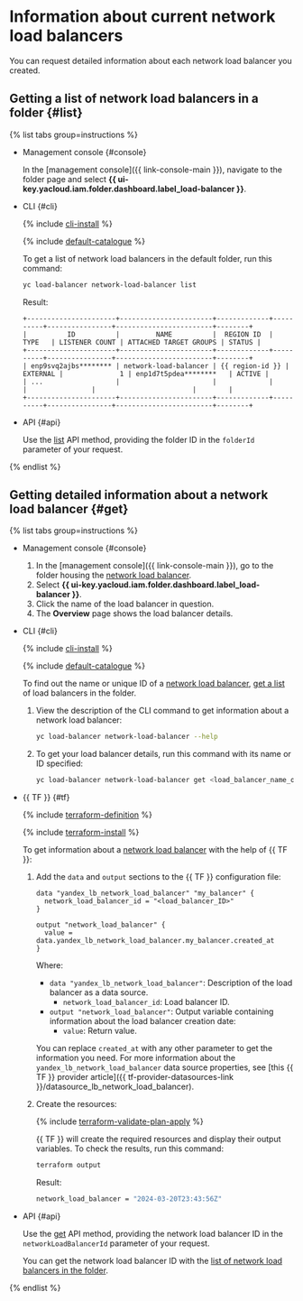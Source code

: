 # Information about current network load balancers

You can request detailed information about each network load balancer you created.

## Getting a list of network load balancers in a folder {#list}

{% list tabs group=instructions %}

- Management console {#console}

    In the [management console]({{ link-console-main }}), navigate to the folder page and select **{{ ui-key.yacloud.iam.folder.dashboard.label_load-balancer }}**.

- CLI {#cli}

    {% include [cli-install](../../_includes/cli-install.md) %}

    {% include [default-catalogue](../../_includes/default-catalogue.md) %}

    To get a list of network load balancers in the default folder, run this command:

    ```bash
    yc load-balancer network-load-balancer list
    ```

    Result:

    ```text
    +----------------------+-----------------------+-------------+----------+----------------+------------------------+--------+
    |          ID          |         NAME          |  REGION ID  |   TYPE   | LISTENER COUNT | ATTACHED TARGET GROUPS | STATUS |
    +----------------------+-----------------------+-------------+----------+----------------+------------------------+--------+
    | enp9svq2ajbs******** | network-load-balancer | {{ region-id }} | EXTERNAL |              1 | enp1d7t5pdea********   | ACTIVE |
    | ...                  |                       |             |          |                |                        |        |
    +----------------------+-----------------------+-------------+----------+----------------+------------------------+--------+
    ```

- API {#api}

    Use the [list](../api-ref/NetworkLoadBalancer/list.md) API method, providing the folder ID in the `folderId` parameter of your request.

{% endlist %}

## Getting detailed information about a network load balancer {#get}

{% list tabs group=instructions %}

- Management console {#console}

    1. In the [management console]({{ link-console-main }}), go to the folder housing the [network load balancer](../concepts/index.md).
    1. Select **{{ ui-key.yacloud.iam.folder.dashboard.label_load-balancer }}**.
    1. Click the name of the load balancer in question.
    1. The **Overview** page shows the load balancer details.

- CLI {#cli}

    {% include [cli-install](../../_includes/cli-install.md) %}

    {% include [default-catalogue](../../_includes/default-catalogue.md) %}

    To find out the name or unique ID of a [network load balancer](../concepts/index.md), [get a list](#list) of load balancers in the folder.

    1. View the description of the CLI command to get information about a network load balancer:
  
        ```bash
        yc load-balancer network-load-balancer --help
        ```

    1. To get your load balancer details, run this command with its name or ID specified:

        ```bash
        yc load-balancer network-load-balancer get <load_balancer_name_or_ID>
        ```

- {{ TF }} {#tf}

  {% include [terraform-definition](../../_tutorials/_tutorials_includes/terraform-definition.md) %}

  {% include [terraform-install](../../_includes/terraform-install.md) %}

  To get information about a [network load balancer](../concepts/index.md) with the help of {{ TF }}:

  1. Add the `data` and `output` sections to the {{ TF }} configuration file:

      ```hcl
      data "yandex_lb_network_load_balancer" "my_balancer" {
        network_load_balancer_id = "<load_balancer_ID>"
      }

      output "network_load_balancer" {
        value = data.yandex_lb_network_load_balancer.my_balancer.created_at
      }
      ```

      Where:

      * `data "yandex_lb_network_load_balancer"`: Description of the load balancer as a data source.
         * `network_load_balancer_id`: Load balancer ID.
      * `output "network_load_balancer"`: Output variable containing information about the load balancer creation date:
         * `value`: Return value.

      You can replace `created_at` with any other parameter to get the information you need. For more information about the `yandex_lb_network_load_balancer` data source properties, see [this {{ TF }} provider article]({{ tf-provider-datasources-link }}/datasource_lb_network_load_balancer).

  1. Create the resources:

      {% include [terraform-validate-plan-apply](../../_tutorials/_tutorials_includes/terraform-validate-plan-apply.md) %}

      {{ TF }} will create the required resources and display their output variables. To check the results, run this command:

      ```bash
      terraform output
      ```

      Result:

      ```bash
      network_load_balancer = "2024-03-20T23:43:56Z"
      ```

- API {#api}

    Use the [get](../api-ref/NetworkLoadBalancer/get.md) API method, providing the network load balancer ID in the `networkLoadBalancerId` parameter of your request.

    You can get the network load balancer ID with the [list of network load balancers in the folder](#list).

{% endlist %}

